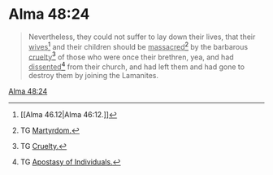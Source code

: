 # Alma 48:24

> Nevertheless, they could not suffer to lay down their lives, that their <u>wives</u>[^a] and their children should be <u>massacred</u>[^b] by the barbarous <u>cruelty</u>[^c] of those who were once their brethren, yea, and had <u>dissented</u>[^d] from their church, and had left them and had gone to destroy them by joining the Lamanites.

[Alma 48:24](https://www.churchofjesuschrist.org/study/scriptures/bofm/alma/48?lang=eng&id=p24#p24)


[^a]: [[Alma 46.12|Alma 46:12.]]
[^b]: TG [Martyrdom.](https://www.churchofjesuschrist.org/study/scriptures/tg/martyrdom?lang=eng)
[^c]: TG [Cruelty.](https://www.churchofjesuschrist.org/study/scriptures/tg/cruelty?lang=eng)
[^d]: TG [Apostasy of Individuals.](https://www.churchofjesuschrist.org/study/scriptures/tg/apostasy-of-individuals?lang=eng)
